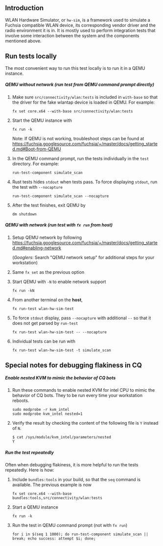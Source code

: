 ## Introduction

WLAN Hardware Simulator, or `hw-sim`, is a framework used to simulate a Fuchsia compatible WLAN device, its corresponding vendor driver and the radio environment it is in. It is mostly used to perform integration tests that involve some interaction between the system and the components mentioned above.

## Run tests locally

The most convenient way to run this test locally is to run it in a QEMU instance.

##### QEMU without network (run test from QEMU command prompt directly)

1. Make sure `src/connectivity/wlan:tests` is included in `with-base` so that the driver for the fake wlantap device is loaded in QEMU. For example:

    ```
    fx set core.x64 --with-base src/connectivity/wlan:tests
    ```

1. Start the QEMU instance with

    ```
    fx run -k
    ```

    Note: If QEMU is not working, troubleshoot steps can be found at https://fuchsia.googlesource.com/fuchsia/+/master/docs/getting_started.md#Boot-from-QEMU

1. In the QEMU command prompt, run the tests individually in the `test` directory. For example:

    ```
    run-test-component simulate_scan
    ```

1. Rust tests hides `stdout` when tests pass. To force displaying `stdout`, run the test with `--nocapture`

    ````
    run-test-component simulate_scan --nocapture
    ````

1. After the test finishes, exit QEMU by

    ```
    dm shutdown
    ```

##### QEMU with network (run test with `fx run` from host)
1. Setup QEMU network by following https://fuchsia.googlesource.com/fuchsia/+/master/docs/getting_started.md#enabling-network

    (*Googlers*: Search "QEMU network setup" for additional steps for your workstation)

1. Same `fx set` as the previous option
1. Start QEMU with `-N` to enable network support

    ```
    fx run -kN
    ```

1. From another terminal on the **host**,

    ```
    fx run-test wlan-hw-sim-test
    ```

1. To force `stdout` display, pass `--nocapture` with additional `--` so that it does not get parsed by `run-test`
    ````
    fx run-test wlan-hw-sim-test -- --nocapture
    ````

1. Individual tests can be run with

    ```
    fx run-test wlan-hw-sim-test -t simulate_scan
    ```

## Special notes for debugging flakiness in CQ

##### Enable nested KVM to mimic the behavior of CQ bots

1. Run these commands to enable nested KVM for intel CPU to mimic the behavior of CQ bots. They to be run every time your workstation reboots.

    ```
    sudo modprobe -r kvm_intel
    sudo modprobe kvm_intel nested=1
    ```

1. Verify the result by checking the content of the following file is `Y` instead of `N`.

    ```
    $ cat /sys/module/kvm_intel/parameters/nested
    Y
    ```

##### Run the test repeatedly

Often when debugging flakiness, it is more helpful to run the tests repeatedly. Here is how:

1. Include `bundles:tools` in your build, so that the `seq` command is available. The previous example is now
     ````
     fx set core.x64 --with-base bundles:tools,src/connectivity/wlan:tests
     ````
1. Start a QEMU instance
    ````
    fx run -k
    ````

1. Run the test in QEMU command prompt (not with `fx run`)
     ```
     for i in $(seq 1 1000); do run-test-component simulate_scan || break; echo success: attempt $i; done;
     ```
